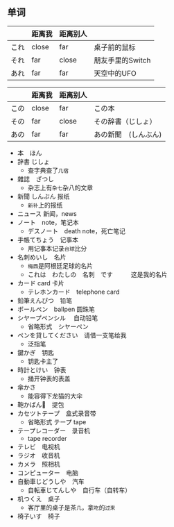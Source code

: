 ## 单词

|    | 距离我   | 距离别人   |             |
|----|-------|--------|-------------|
| これ | close | far    | 桌子前的鼠标      |
| それ | far   | close  | 朋友手里的Switch |
| あれ | far   | far    | 天空中的UFO     |

|    | 距离我   | 距离别人   |             |
|----|-------|--------|-------------|
| この | close | far    | この本         |
| その | far   | close  | その辞書（じしょ）   |
| あの | far   | far    | あの新聞　(しんぶん) |


- 本　ほん
- 辞書 じしょ
    - 查字典查了`几宿`
- 雜誌　ざつし　
    - 杂志上有`杂七`杂八的文章
- 新聞 しんぶん  报纸
    - `新补`上的报纸
- ニュース 新闻，news
- ノート　note，笔记本
    - デスノート　death note，死亡笔记
- 手帳てちょう　记事本
    - 用记事本记录`台球`比分
- 名刺めいし　名片
    - `梅西`是阿根廷足球的名片
    - これは　わたしの　名刺　です　　　这是我的名片
- カード card 卡片
    - テレホンカード　telephone card 
- 鉛筆えんぴつ　铅笔
- ボールペン　ballpen 圆珠笔
- シヤープペンシル 　自动铅笔
    - 省略形式　シヤーペン
- ペンを貸してください　请借一支笔给我
    - 泛指笔
- 鍵かぎ　钥匙
    - 钥匙卡主了
- 時計とけい　钟表
    - 捅开钟表的表盖
- 傘かさ　
    - 能容得下龙猫的大伞 
- 鞄かばん👜　提包
- カセツトテープ　盒式录音带
    - 省略形式 テープ tape 
- テープレコーダー　录音机
    - tape recorder 
- テレビ　电视机
- ラジオ　收音机
- カメラ　照相机
- コンピューター　电脑
- 自動車じどうしや　汽车
    - 自転車じてんしや　自行车（自转车）
- 机つくえ　桌子
    - 客厅里的桌子是茶`几`，拿`吃`的`过来`
- 椅子いす　椅子